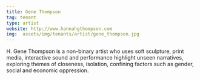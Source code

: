 ```yaml
---
title: Gene Thompson
tag: tenant
type: artist
website: http://www.hannahgthompson.com
img:  assets/img/tenants/artist/gene_thompson.jpg
---
```


H. Gene Thompson is a non-binary artist who uses soft sculpture, print media, interactive sound and performance highlight unseen narratives, exploring themes of closeness, isolation, confining factors such as gender, social and economic oppression.
